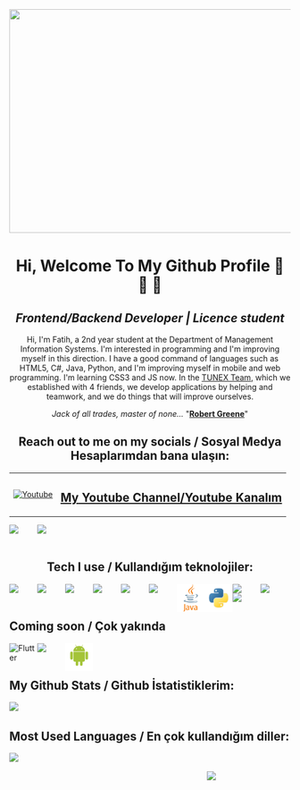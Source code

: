 <img src="https://media3.giphy.com/media/3oEdvbRHem1psqd7a0/giphy.gif?cid=ecf05e47w4bf85frjbpszcxmwkqnoip0eaqwe11nxqsoldxx&rid=giphy.gif&ct=g" width="850" height="400" >

<h1 align="center" dir="auto"><b> Hi, Welcome To My Github Profile 👋 👋 👋</b></h1>

<h2 align="center" dir="auto"><i>Frontend/Backend Developer | Licence student</i></h2>

<p align="center" dir="auto">
Hi, I'm Fatih, a 2nd year student at the Department of Management Information Systems. I'm interested in programming and I'm improving myself in this direction. I have a good command of languages such as HTML5, C#, Java, Python, and I'm improving myself in mobile and web programming. I'm learning CSS3 and JS now. In the <a href="https://www.tunexdigital.com" target="_blank">TUNEX Team</a>, which we established with 4 friends, we develop applications by helping and teamwork, and we do things that will improve ourselves.
</p>

<p align="center" dir="auto"><em> Jack of all trades, master of none... </em>"<b><ins>Robert Greene</ins></b>"</p>

<h2 align="center" dir="auto"><b>Reach out to me on my socials / Sosyal Medya Hesaplarımdan bana ulaşın:</b></h2>

<table align="center" dir="auto">
  <tr>
    <td>
      <a
      href="https://www.youtube.com/channel/UCL1zbUNW_z8f_qKCxrz4KYg"
      title="Lamartune Edits"
      target="_blank"
      >
      <img src="https://cdn-icons-png.flaticon.com/512/3670/3670147.png" alt="Youtube" width="50"
      </a>
    </td>
    <td>
      <h2><b><a href="https://www.youtube.com/channel/UCL1zbUNW_z8f_qKCxrz4KYg" target="_blank" title="Lamartune Edits">
          My Youtube Channel/Youtube Kanalım
        </a></b></h2>
    </td>
  </tr>
</table>

[<img width="50" src="https://cdn-icons.flaticon.com/png/512/2504/premium/2504947.png?token=exp=1659680157~hmac=fbb69bd1c98c0f259c29ae6982061faa" align="left" dir="auto" />][Twitter]

[<img width="50" src="https://cdn-icons.flaticon.com/png/512/2504/premium/2504923.png?token=exp=1659680206~hmac=6e221e88e44521938c91711a79e572e7" align="left" dir="auto" />][LinkedIn]

<!--[<img width="50" src="https://cdn-icons-png.flaticon.com/512/1409/1409946.png" align="center" dir="auto" />][Instagram]-->

[twitter]:https://twitter.com/yaafatii
[linkedin]:https://www.linkedin.com/in/fatih-t%C3%BCn-51b050228/
<!--[instagram]:https://www.instagram.com/tunfatih/?hl=tr-->

<br></br>

<h2 align="center" dir="auto"><b>Tech I use / Kullandığım teknolojiler:</b></h2>

<img align="left" dir="auto" src="https://raw.githubusercontent.com/danielcranney/readme-generator/main/public/icons/skills/html5-colored.svg" width="50">
<img align="left" dir="auto" src="https://raw.githubusercontent.com/danielcranney/readme-generator/main/public/icons/skills/css3-colored.svg" width="50">
<img align="left" dir="auto" src="https://raw.githubusercontent.com/danielcranney/readme-generator/main/public/icons/skills/javascript-colored.svg" width="50">
<img align="left" dir="auto" src="https://raw.githubusercontent.com/danielcranney/readme-generator/main/public/icons/skills/csharp-colored.svg" width="50">
<img align="left" dir="auto" src="https://raw.githubusercontent.com/danielcranney/readme-generator/main/public/icons/skills/mysql-colored.svg" width="50">
<img align="left" dir="auto" src="https://cdn-icons-png.flaticon.com/512/2772/2772128.png" width="50">
<img align="left" dir="auto" src="https://raw.githubusercontent.com/github/explore/5b3600551e122a3277c2c5368af2ad5725ffa9a1/topics/java/java.png" width="50">
<img align="left" dir="auto" src="https://raw.githubusercontent.com/github/explore/80688e429a7d4ef2fca1e82350fe8e3517d3494d/topics/python/python.png" width="50">
<img align="left" dir="auto" src="https://raw.githubusercontent.com/danielcranney/readme-generator/main/public/icons/skills/photoshop-colored.svg" width="50">
<img align="left" dir="auto" src="https://raw.githubusercontent.com/danielcranney/readme-generator/main/public/icons/skills/illustrator-colored.svg" width="50">
<img align="left" dir="auto" src="https://raw.githubusercontent.com/danielcranney/readme-generator/main/public/icons/skills/premierepro-colored.svg" width="50">

<br></br>

<h2><b> Coming soon / Çok yakında </b></h2>

<img align="left" src="https://raw.githubusercontent.com/danielcranney/readme-generator/main/public/icons/skills/flutter-colored.svg" width="50" title="Flutter">
<img align="left" src="https://camo.githubusercontent.com/76ae44a94388e048be2d8f5730d221c844f291162e6c5cdd632b1623a1b859f8/68747470733a2f2f7777772e766563746f726c6f676f2e7a6f6e652f6c6f676f732f6b6f746c696e6c616e672f6b6f746c696e6c616e672d69636f6e2e737667" width="50">
<img align="left" src="https://raw.githubusercontent.com/devicons/devicon/master/icons/android/android-original-wordmark.svg" width="50">

<br></br>

<h2><b> My Github Stats / Github İstatistiklerim: </b></h2>
<img src = "https://github-readme-stats.vercel.app/api?username=Lamartune&theme=radical&show_icons=true" width="850" >


<h2><b> Most Used Languages / En çok kullandığım diller: </b></h2>
<img src = "https://github-readme-stats.vercel.app/api/top-langs/?username=Lamartune&layout=compact" width="850">

                                                                                         
![](https://komarev.com/ghpvc/?username=lamartune&color=blueviolet&style=for-the-badge&width=850)
                                                                                         
